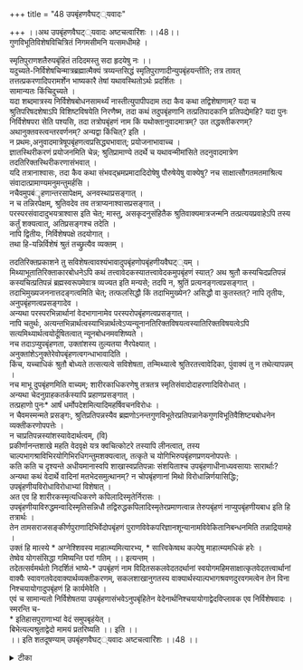 +++
title = "48 उपबृंहणवैघट््यवादः"

+++
।।अथ उपबृंहणवैघट््यवादः अष्टचत्वारिंशः ।।48।।  
गुणविभूतिविशेषविचित्रितं निगमसीमनि यत्समधीमहे ।  

स्मृतिपुराणशतैरुपबृंहितं तदिदमस्तु सदा हृदयेषु नः ।।  
यदुच्यते-निर्विशेषचिन्मात्रब्रह्मात्मैक्यं त्रय्यन्तसिद्धं स्मृतिपुराणादीन्युपबृंहयन्तीति; तत्र तावत् तत्तत्प्रकरणादिपरामर्शेन भाष्यकारै तेषां यथावस्थितोऽर्थः प्रदर्शितः ।  
सामान्यतः किंचिदुच्यते ।  
यदा शब्दमात्रस्य निर्विशेषबोधनसामर्थ्यं नास्तीत्युपापीपदाम तदा कैव कथा तद्विशेषाणाम्? यदा च श्रुतिपरिषदशेषाऽपि विशिष्टविषयेति निरणैष्म, तदा कथं तदुपबृंहणानि तत्प्रतिपादकानि प्रतिपद्येमहि? यदा पुनः निर्विशेषपरा सेति पश्यसि, तदा तत्रोपबृंहणं नाम किं यथोक्तानुवादमात्रम्? उत तद्धक्तीकरणम्? अथानुक्तवस्त्वन्तरवर्णनम्? अन्यद्वा किंचित्? इति ।  
न प्रथमः,अनुवादमात्रेषूपबृंहणत्वप्रसिद्ध्यभावात्; प्रयोजनाभावाच्च ।  
ज्ञातस्थिरीकरणं प्रयोजनमिति चेन्न; श्रुतिप्रामाण्ये तदर्थे च यथावन्मीमांसिते तदनुवादमात्रेण तदतिरिक्तस्थिरीकरणासंभवात् ।  
यदि तत्रानाश्वासः, तदा कैव कथा संभवद्भ्रमप्रमादादिदोषेषु पौरुषेयेषु वाक्येषु? नच साक्षात्सौगतमतमाश्रित्य संवादात्प्रामाण्यमनुमन्तुमर्हसि ।  
नचैवमुपबंृहणान्तरसापेक्षम्, अनवस्थाप्रसङ्गात् ।  
न च तन्निरपेक्षम्, श्रुतिवदेव तव तत्राप्यनाश्वासप्रसङ्गात् ।  
परस्परसंवादादुभयत्राश्वास इति चेत्; मास्तु, असकृदनुसंहितैक श्रुतिवाक्यमात्रजन्मनि तत्प्रत्ययप्रवाहेऽपि तस्य कर्तुं शक्यत्वात्, अतिप्रसङ्गश्च तदेति ।  
नापि द्वितीयः, निर्विशेषपक्षे तदयोगात् ।  
तथा हि-यन्निर्विशेषं श्रुतं तच्छ्रुत्यैव व्यक्तम् ।  

तदतिरिक्तप्रकाशने तु सविशेषत्वावश्यंभावादुपबृंहणोपबृंहणीयवैघट््यम् ।  
मिथ्याभूतातिरिक्ताकारबोधनेऽपि कथं तत्त्वावेदकस्यातत्त्वावेदकमुपबृंहणं स्यात्? अथ श्रुतौ कस्यचिदप्रतिपन्नं कस्यचित्प्रतिपन्नं ब्रह्मस्वरूपमेवात्र व्यज्यत इति मन्यसे; तदपि न, श्रुतिं प्रत्यनङ्गत्वप्रसङ्गात् ।  
तदाभिमुख्यजननात्तदङ्गत्वमिति चेत्; तत्फलसिद्धौ किं तदाभिमुख्येन? असिद्धौ वा कुतस्तत्? नापि तृतीयः, अनुपबृंहणत्वप्रसङ्गादेव ।  
अन्यथा परस्परभिन्नार्थानां वेदभागानामेव परस्परोपबृंहणत्वप्रसङ्गात् ।  
नापि चतुर्थः, अत्यन्तभिन्नार्थत्वस्याभिन्नार्थत्वेऽप्यन्यूनानतिरिक्तविषयत्वस्यातिरिक्तविषयत्वेऽपि सत्यमिथ्यार्थत्वयोर्दूषितत्वात् न्यूनबोधनमवशिष्यते ।  
नच तदाऽप्युपबृंहणता, उक्तांशस्य तुल्यतया नैरपेक्ष्यात् ।  
अनुक्तांशेऽनुक्तेरेवोपबृंहणत्वगन्धाभावादिति ।  
किंच, यच्चाधिकं श्रुतौ बोध्यते तत्सत्यत्वे सविशेषता, तन्मिथ्यात्वे श्रुतिरतत्त्वावेदिका, पुंवाक्यं तु न तथेत्यापन्नम् ।  
नच माभू दुपबृंहणमिति वाच्यम्; शारीरकाधिकरणेषु तत्रतत्र स्मृतिसंवादोदाहरणादिविरोधात् ।  
अन्यथा चेदनुग्राहकतर्कस्यापि प्रहाणप्रसङ्गात् ।  
तत्प्रहाणो पुनः\* आर्षं धर्मोपदेशमित्यादिमहर्षिवचनविरोधः ।  
न चैवमस्मन्मते प्रसङ्गः, श्रुतिप्रतिपन्नस्यैव ब्रह्मणोऽनन्तगुणविभूतेरप्रतिपन्नानेकगुणविभूतिवैशिष्ट्यबोधनेन व्यक्तीकरणोपपत्तेः ।  
न चाप्रतिपन्नस्यांशस्यावेदार्थत्वम्, (वि)   
प्रकीर्णानन्तशाखे महति वेदवृक्षे यत्र क्वचित्कोटरे तस्यापि लीनत्वात्, तस्य चाल्पभागश्राविभिरयोगिभिरधिगन्तुमशक्यत्वात्, तत्कृते च योगिभिरुपबृंहणप्रणयनोपपत्तेः ।  
कति कति च दृश्यन्ते अधीयमानास्वपि शाखास्वप्रतिपन्नाः संशयिताश्च उपबृंहणाधीनाध्यवसायाः सारार्थाः? अन्यथा कथं वेदार्थे वादिनां मतभेदसमुत्थानम्? न चोपबृंहणानां मिथो विरोधान्निर्णयासिद्धिः; उपबृंहणीयविरोधाविरोधाभ्यां विशेषात् ।  
अत एव हि शारीरकस्मृत्यधिकरणे कपिलादिस्मृतेर्निरासः ।  
उपबृंहणीयाविरुद्धमन्वादिस्मृतिसन्निधौ तद्विरुद्धकपिलादिस्मृतेरप्रमाणत्वान्न तेरुपबृंहणं नाप्युपबृंहणीयबाध इति हि तत्रार्थः ।  
तेन तामसराजसङ्कीर्णपुराणादिभिर्वेदोपबृंहणं पुराणविवेकपरिज्ञानशून्यानामविवेकितानिबन्धनमिति तन्नाद्रियामहे ।  
उक्तं हि मात्स्ये \* अग्नेश्शिवस्य माहात्म्यमित्यारभ्य, \* सात्त्विकेष्वथ कल्पेषु माहात्म्यमधिकं हरेः ।  
तेष्वेव योगसंसिद्धा गमिष्यन्ति परां गतिम् ।। इत्यन्तम् ।  
तदेतत्सर्वमर्थतो निदर्शितं भाष्ये-\* उपबृंहणं नाम विदितसकलवेदतदर्थानां स्वयोगमहिमसाक्षात्कृतवेदतत्त्वार्थानां वाक्यैः स्वावगतवेदवाक्यार्थव्यक्तीकरणम्, सकलशाखानुगतस्य वाक्यार्थस्याल्पभागश्रवणदुरवगमत्वेन तेन विना निश्चयायोगादुपबृंहणं हि कार्यमेवेति ।  
एवं च सामान्यतो निर्विशेषतया उपबृंहणासंभवेऽनुपबृंहितेन वेदेनार्थनिश्चयायोगाद्वेदविप्लावक एव निर्विशेषवादः ।  
स्मरन्ति च-  
\* इतिहासपुराणाभ्यां वेदं समुपबृहंयेत् ।  
बिभेत्यल्पश्रुताद्वेदो मामयं प्रतरिष्यति ।। इति ।।  
।। इति शतदूषण्याम् उपबृंहणवैघट््यवादः अष्टचत्वारिंशः ।।48 ।।

<details><summary>टीका</summary>

स्मृतिपुराणादीनामपि विशिष्टविषयत्वेन निर्विशेषविषयत्वाभावाद्विकल्पस्याप्रामाण्ये तेषामुपबृम्हकत्वं न स्यादिति हेतुमद्भाव सङ्गत्यावादाथ1 संगृह्णातिः - गुणविभूतीति । अनेनामुक्तविशेषैस्सहावगतार्थव्यक्तीकरणमुपबृह्मणमिति परमते तद्वैघट्यमिति सूच्यते । अनेन वादार्थोऽपि सङ्गृहीतः । निगमसीमानि - वेदान्त इत्यर्थः । प्रकरणादिविरोधान्निर्विशेषोपबृम्हकत्वमिति भावः । भाष्यकारग्रहणेन प्रकरणादिविरोधस्या विचाल्यत्वं सूचितं । दूषणान्तरमाहः - सामान्यत इति । किमुपबृह्मणानि विशिष्टपराणि निर्विशेषपराणि वेति विकल्प उपबृह्मणीय विरोधात्प्रथमपक्षासम्भवद्वितीयं दूषयतिः - यदा नामेति । किं च किं श्रुतिर्विशिष्टविषया यद्वा निर्विशेषविषया नाद्य इत्याहः - यदा च श्रुतीति । द्वितीयं दूषयतिः - यदा पुनरिति । किमर्थनिश्चयस्थिरीकरणमुतान्यत्किञ्चिन्नाद्यः । तस्य निश्चितप्रामाण्येन मीमांसितेन श्रुतिवाक्येन सिद्धतया अनुवादनैरपेक्ष्यात् । न द्वितीयः अनुवादात्स्थिरीकरणाख्यस्य कस्यचिद्दर्शनादाहः - न श्रुतिप्रामाण्य इत्यादिना । तादृश्यापि श्रुत्यर्थानवधारणे हेतुमाहः - यदि तत्रेति । कैव कथेति । अर्थनिश्चयहेतु पौष्कल्येऽपि श्रुतेरर्थनिश्चायभावे सन्देहहेतौ जागरूके श्रुत्यादि नाऽर्थनिश्चयस्सुतरां न सम्भवतीति भावः । ननु संवादादेव शब्दस्य प्रामाण्यनिश्चयः ततश्चोपबृम्हवादात्प्राक् श्रुतेरर्थनिश्चयाभावादुपबृम्हणाधीनमेवात्रार्थावधारणात्मकं स्थरीकरणमित्यत्राहः - नचेति । साक्षाद्बाह्यत्वप्रच्छादनं विना बौद्धपक्षमाश्रित्यैवं वक्तव्यं नत्नात्वनाश्रित्य ।तथा च संवादेन प्रामाण्य हि बौद्धोवदति तथा वदन् बौद्ध एवस्यादिति भावः । किमुपबृम्हणस्यापि संवादान्तरात्प्रामाण्यं उत तन्निरपेक्षं नाद्य इत्याहः - न चेति । एवमिति । द्वितीये दोषमाहः - न च तन्निरपेक्षमिति । अन्यथा श्रुतेरेव प्रामाण्यस्य वक्तुं शक्यत्वादिति भावः । किं संवादिवचनान्तरप्रामाण्यनिश्चयाधीनः आश्वासः किं वा संवादमात्राधीनः नाद्यः अन्योन्याश्रयप्रसङ्गादित्यभिप्रेत्य द्वितीयदोषमाहः - असकृदनुसंहितेति । तस्येति । आश्वासस्येत्यर्थः । बाह्यागमानामपि परस्परसंवादात्प्रामाण्यप्रसङ्ग इत्याहः - अतिप्रसङ्गश्चेति । निश्चयमात्रं व्यक्तीकरणमुत प्रतिपन्नाद्विसेषाकारनिर्णयः आद्ये दोषमाहः - यन्निर्विशेषमिति । द्वितीयेऽपि तदतिरिक्ताकारः किं सत्यः उत मिथ्या आद्य आह तदतिरिक्तेति । निर्विशेषविषयत्व मुपबृम्हणीयस्येति भावः । द्वितीयआहः मिथ्या भूतेति । श्रुत्यनर्हाणां ततो ब्रह्मस्वरूपप्रतिपत्त्य सम्भवादत्रोपबृम्हणे न ब्रह्मस्वरूपनिर्णयो भवतीति प्रयोजनमिति शङ्कतेः - अथेति । श्रुत्याप्रतिपन्नेर्थे विशेषबोधनेन वा श्रुतौ संशयिनार्थ व्यक्तीकरणादिना वाश्रुत्युपकारस्योप बृम्हणत्वं स्यान्नतु स्वातन्त्र्येण किंञ्चित्प्रतिबोधकत्वमात्रेणेत्याहः - तदपि नेत्यादिना । तदाभिमुख्य जननादिति । स्वमूलभूत श्रुतौ प्रवर्तनेनेत्यर्थः । तन्मूलेति । श्रुत्यासम्भवत्फलस्यार्थाभावधारणस्यपबृम्हणादेव सिद्धेस्तत्र वृत्त्यावात्तेनापि न तदन्त्वमिति भावः । सिद्धादिति । तदभिमुख्ययेत्यर्थः । उपबृम्हणावधारितार्थत्व सोपादेयत्व बुद्धयाहि तत्प्रतिपादक श्रुतौ तन्मूलूभूतायां प्रवृत्तिः स्यादिति भावः । अनुक्तवस्त्वन्तर मात्रवर्णनिमिति तृतीयः पक्षः । तं दूषयतिः नापि तृतीय इति । उपबृम्हणत्वप्रसङ्गादिति । ननु समानार्थानां शाखान्तरस्थानां वाक्यानां परस्परोपबृम्हणत्वाभाववद्भिन्नार्थानामप्युपबृम्हणत्वं न स्यादिति चेन्न समानार्थनामुपबृम्हणत्व पक्षे तत्वेऽपि विरोधाभावात्तदुपबृम्हणत्वमस्तु वा वा मा वादि प्रसङ्गइत्यत्रातात्पर्यम् । नापि चतुर्थ इति । अस्तूपबृम्हणत्वं यत्किञ्चित्तथाप्यपबृम्हणत्वेनाभिमतमुपबृम्हणीयेनात्यन्तभिन्नार्थमभिन्नाथ1 वा अभिन्नार्थत्वे व्यतिरिक्तविषयं न वा अतिरिक्तविषयत्वेऽपि सत्यविषयं मिथ्याविषये वा अतिरिक्तविषयत्वा भावेऽपि अन्यूनविषयं न्यूनविषयं वा तत्रोक्त विधया पक्षान्तरेषूपबृम्हणत्वस्य त्वयावक्तुं मशक्यत्वाच्चरमः पक्षः परिशिष्यते । तत्राप्युपबृम्हणत्वं न सम्भवति । तथा हि स्मृत्यादिकं प्रतिपाद्यं स्मृत्यथा1शमुपबृम्हथति उत स्वाप्रतिपाद्यं स्मृत्यथा1शं । नाद्यः यथा स्वोक्तांशो यथा श्रुत्याप्रतिपाद्यते तथेव स्वेनापि प्रतिपाद्यमानो दृश्यते नत्वाकारविशेषणेति तस्य स्व नैरपेक्ष्यात् न द्वितीयः तदंशस्य स्वाविषयत्वादित्यर्थः । यच्चाधिकमिति । उपब्रह्मणस्य न्यूनविषयतया श्रुतेरधिकविषयत्वस्या वश्यकत्वादिति भावः । इयताग्रन्थेन परोक्तयाऽनूद्य दूषितमिदानीं यदिकश्चिदुप बृम्हणं क्वाप्यनपेक्षितमिति बूयात्तमपि प्रसङ्गाद्दूषयतिः - यदि कः पुनरिति । शारिरकाधिकरणेष्विति । स्मर्यते च स्मृतेश्च "नान्यस्मृत्यनवकाशप्रसङ्गादि (ब्र.सू.2.1.1)त्यादिभिरित्यर्थः । अन्यथा चेदिति । उपबृम्हणापेक्षा नास्ति नचेच्छ्रुत्येनुग्राहकतया प्रसिद्धयोस्तर्कोपबृम्हणयोरन्यतरस्य त्यागे तर्कोऽपि त्याज्य स्यादित्यर्थः । इष्टापत्तिं परिहरतिः - तत्प्रमाणइति । ननु भवतामपि स्मृतिर्नश्रुति प्रतिपन्नांशस्योपबृम्हणं तदंशे भवदुक्त न्यायेन वैयर्थ्यात् । न च श्रुति प्रतिपन्नांशे । तथा सति तदंशे श्रुतिमूलत्वाभावेनाप्रामाण्यप्रसङ्गात्तस्मादुप - बृम्हणांनुपपत्तिस्तुत्येत्याशङ्क्य परिहरतिः - नचैवमिति । प्रकीर्णेति । अधीयमानश्रुत्यर्थस्यश्रुत्यन्तरप्रतिपाद्य विशेषैस्सह प्रतिपादनमुपबृम्हणमिति भावः । तत्कृते - अल्पभागाध्येतृ पुरुषान् प्रतीत्यर्थः ।उपबृम्हणप्रणयनोपपत्तेरिति । नन्वत्ररथं समासः । उभयप्राप्तौ कर्मणी ( )ति षष््यां सत्यां कर्मणि चेति समासनिषेधादिति चेदुच्यते शेषत्वविवक्षायां षष्ठी समासश्च । नन्वेवं सति कतृकर्मोभ्य सम्बन्धाभावादुभयप्राप्ताविति नियमाभावात्कर्तृकर्मणोः कृतीति कर्तरिषष्ठी प्रसङ्गेन योगिभिरितिनिर्देशानुपपत्तेरिति चेदुभयप्राप्तौ कर्मणीत्यस्योभयस्मिन् कारके विवक्षिते कर्मण्येव षष्ठीति नैवमर्थः ।। येन कर्तृकर्मविवक्षायां कर्मण्येव नियमात्तद्विवक्षायाश्शेषत्व विवक्षायामभावान्नियमा प्रवृत्त्याकर्त षष्ठीप्रसक्तिस्यात्किन्तु यत्र कर्तारं कर्मच विवक्षित्वा षष्ठी प्रापयितुं शक्यते तत्र कर्तृ विवक्षायां षष्ठी न स्यादिति । इदमेव व्याप्तिग्रहणस्य प्रयोजनं । अत्र यद्यपि कर्तकारकंविवक्षित न कर्मकारकं तथाप्युभयविवक्षार्हता नास्तीति नियमप्रवृत्त्या तृतीयोपपत्तिः । कर्मकारकं त्वविवक्षितमिति कृत्वानात्रानेन षष्ठीनापि समासनिषेधः । शेषार्थस्तु विवक्षित इति तदाश्रया षष्ठी समासश्चा ननु तर्ह्युभय विवक्षा योग्यतामात्रमथशब्दनुशासनमित्यत्राप्यस्तीति तत्रत्य कैयटविरोधः । तत्रह्याचार्यस्यकर्तुः प्रयोजनाभावादनुपादानं नोभयप्राप्तौ कर्मणीति कर्मणि षष्ठीति दृश्यत इति चेन्न । यत्र कर्तृ कर्मणोरूभयोरपि तात्पर्यविषयत्वं तदेवोभयप्राप्तिशब्देन विवक्षितमाचार्यस्य कर्तुः प्रयोजनाभावादनुपादानाच्च तात्पर्यविषयत्वाभावान्नोभयप्राप्तिरित्येव कैयट तात्पर्यात् । अन्यथा येनादर्शनमिति प्रयोगानुपपत्तेः । येनादर्शनमित्यत्रात्मन इति व्याख्यतत्वात्तत्र तात्पर्यमवगम्यते । योगिभिरुपबृम्हणप्रणयिनोपपत्तेरित्यत्र कर्तृकर्मोभयसम्बन्धस्यापि स्वरूपेण तात्पर्यविषयत्वादस्युभयप्राप्तिः । इयानेव विशेषः । येनादर्शनमित्यत्र कर्मस्वरूपं तस्य कारकत्वं मित्युभयं च न शब्दतः प्रतिपाद्यते । प्रकृते तु वस्तुतः कर्मभूतमुपबृम्हणस्वरूपं शब्दत उपादीयते । कर्मकारकत्वन्तु शब्दतो न प्रतिपाद्यते । किन्तु शेषविवक्षायां सम्बन्धमात्रं प्रतिपाद्यत इति । कर्मकारकस्य तात्पर्यविषयत्वं तूभयत्रा विशिष्टम् । यत्तु पदमञ्जया1 "यदोभयप्राप्ताविति नियमेन कर्तरि तृतीया तदा कर्मणिचेति निषेधत्पाणिनिना सूत्रकृतिः आचार्येण शब्दानुशासनमित्यसाधु समास'' इति तदपि यदा कर्मणि षष्ठी तदा न साधुरित्यभिप्रायं । शेषे षष्ठ्यां तु साधुरेव । तत्रैव प्राप्तिग्रहणात्प्राप्तिमात्रे नियमइति कर्मणोऽप्रयोगेऽपि कर्तरितृतीया भवति । यथान्तर्घौ येनादर्शनमिच्छतीति । कर्मापि यदा शेषत्वेन विवक्ष्यते तदा तत्रापि शेषषष्ठी भवत्येव । तथा च कर्मणि चेति समास निषेधाभवादेवं जातीयक प्रयोगो निरवद्य एव । ननूपबृम्हणापेक्षायां श्रुत्यानिर्णयो न सिध्येत्तेषां परस्परविरोधादन्यतरपरित्यागे नियमकाभावादित्याशङ्क्य निराकरोतिः - न चोपबृह्मणानामिति । अत एवेति । स्मृत्यनवकाश दोषप्रसङ्गादिति चेन्नान्यस्मृत्यनवकाश दोष प्रसङ्गादि()त्यर्थः । एतेनेति । उपबृम्हणीयाविरुद्ध सन्निधौ तद्विरुद्धैर्नोपबृम्हणीत्यनेन तामसादीनां वेदविरुद्धत्वादिति भावः । उक्तंहीति । पुराणविभागो वेदाविरुद्धसात्त्विक पुराणैरेव वेदोपबृह्मणं चेति शेषः । अग्नेश्शिवस्य माहात्म्यं तामसेषु प्रकीर्तितः । राजसेषु तु कल्पेषु अधिकं ब्रह्मणो विदु ( )रित्यादिभिर्विभाग उक्तः । "तेष्वेव योग सिद्धा( ) इत्यादिना सात्त्विकैरेवोपबृह्मणं चोक्तं । ननु भाष्ये किमथ1 नोक्तमित्यत्राहः - तदेतत्सर्वमिति । उपसंहरतिः - एवं चेति । निर्विशेषवादस्य वेदविप्लवाकत्वे स्मृति संवादयतिः - स्मरन्ति चेति ।
वत्सकुलजलधिकौस्तुभनृसिंहगुरुसुतेन सिंहदेवेन कृतायां शतदूषणी टीकायां अष्टचत्वारिंशो वादस्समाप्तः ।।
</details>

